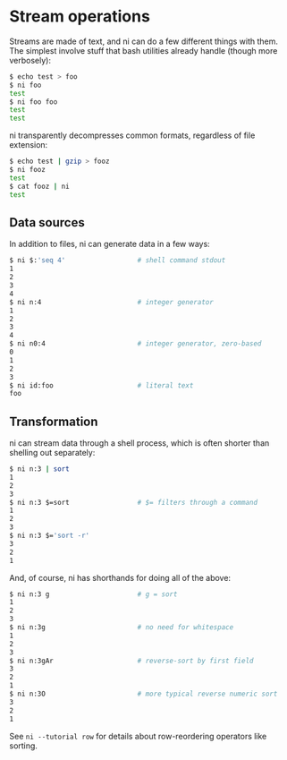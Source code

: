 # Stream operations
Streams are made of text, and ni can do a few different things with them. The
simplest involve stuff that bash utilities already handle (though more
verbosely):

```bash
$ echo test > foo
$ ni foo
test
$ ni foo foo
test
test
```

ni transparently decompresses common formats, regardless of file extension:

```bash
$ echo test | gzip > fooz
$ ni fooz
test
$ cat fooz | ni
test
```

## Data sources
In addition to files, ni can generate data in a few ways:

```bash
$ ni $:'seq 4'                  # shell command stdout
1
2
3
4
$ ni n:4                        # integer generator
1
2
3
4
$ ni n0:4                       # integer generator, zero-based
0
1
2
3
$ ni id:foo                     # literal text
foo
```

## Transformation
ni can stream data through a shell process, which is often shorter than
shelling out separately:

```bash
$ ni n:3 | sort
1
2
3
$ ni n:3 $=sort                 # $= filters through a command
1
2
3
$ ni n:3 $='sort -r'
3
2
1
```

And, of course, ni has shorthands for doing all of the above:

```bash
$ ni n:3 g                      # g = sort
1
2
3
$ ni n:3g                       # no need for whitespace
1
2
3
$ ni n:3gAr                     # reverse-sort by first field
3
2
1
$ ni n:3O                       # more typical reverse numeric sort
3
2
1
```

See `ni --tutorial row` for details about row-reordering operators like
sorting.
